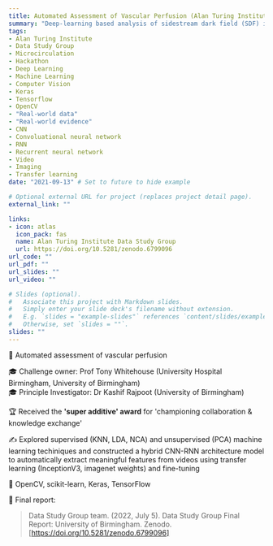 ```yaml
---
title: Automated Assessment of Vascular Perfusion (Alan Turing Institute Data Study Group)
summary: "Deep-learning based analysis of sidestream dark field (SDF) imaging videos to quanitfy vascular perfusion in ICU patients."
tags:
- Alan Turing Institute
- Data Study Group
- Microcirculation
- Hackathon
- Deep Learning
- Machine Learning
- Computer Vision
- Keras
- Tensorflow
- OpenCV
- "Real-world data"
- "Real-world evidence"
- CNN
- Convoluational neural network
- RNN
- Recurrent neural network
- Video
- Imaging
- Transfer learning
date: "2021-09-13" # Set to future to hide example

# Optional external URL for project (replaces project detail page).
external_link: ""

links:
- icon: atlas
  icon_pack: fas
  name: Alan Turing Institute Data Study Group
  url: https://doi.org/10.5281/zenodo.6799096
url_code: ""
url_pdf: ""
url_slides: ""
url_video: ""

# Slides (optional).
#   Associate this project with Markdown slides.
#   Simply enter your slide deck's filename without extension.
#   E.g. `slides = "example-slides"` references `content/slides/example-slides.md`.
#   Otherwise, set `slides = ""`.
slides: ""
---
```


🎯 Automated assessment of vascular perfusion  

🎓 Challenge owner: Prof Tony Whitehouse (University Hospital Birmingham, University of Birmingham)  
🎓 Principle Investigator: Dr Kashif Rajpoot (University of Birmingham)  

🏆 Received the **'super additive' award** for 'championing collaboration & knowledge exchange'  

✍ Explored supervised (KNN, LDA, NCA) and unsupervised (PCA) machine learning techiniques and constructed a hybrid CNN-RNN architecture model to automatically extract meaningful features from videos using transfer learning (InceptionV3, imagenet weights) and fine-tuning  

💾 OpenCV, scikit-learn, Keras, TensorFlow  

📑 Final report:

> Data Study Group team. (2022, July 5). Data Study Group Final Report: University of Birmingham. Zenodo. [https://doi.org/10.5281/zenodo.6799096]